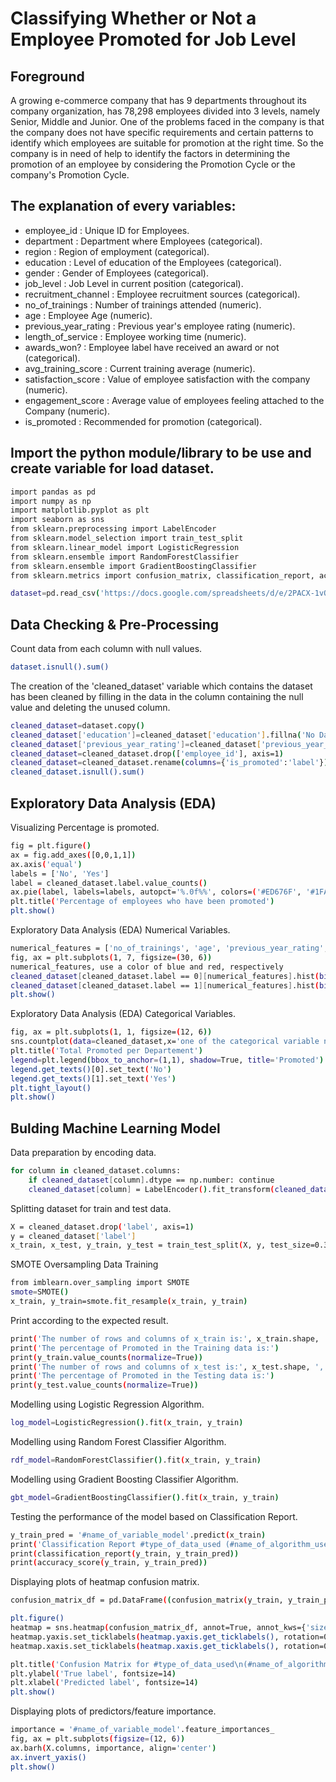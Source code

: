 # Classifying Whether or Not a Employee Promoted for Job Level

## Foreground

A growing e-commerce company that has 9 departments throughout its company organization, has 78,298 employees divided into 3 levels, namely Senior, Middle and Junior. One of the problems faced in the company is that the company does not have specific requirements and certain patterns to identify which employees are suitable for promotion at the right time. So the company is in need of help to identify the factors in determining the promotion of an employee by considering the Promotion Cycle or the company's Promotion Cycle.

## The explanation of every variables:

- employee_id : Unique ID for Employees.
- department : Department where Employees (categorical).
- region : Region of employment (categorical).
- education : Level of education of the Employees (categorical).
- gender : Gender of Employees (categorical).
- job_level : Job Level in current position (categorical).
- recruitment_channel : Employee recruitment sources (categorical).
- no_of_trainings : Number of trainings attended (numeric).
- age : Employee Age (numeric).
- previous_year_rating : Previous year's employee rating (numeric).
- length_of_service : Employee working time (numeric).
- awards_won? : Employee label have received an award or not (categorical).
- avg_training_score : Current training average (numeric).
- satisfaction_score : Value of employee satisfaction with the company (numeric).
- engagement_score : Average value of employees feeling attached to the Company (numeric).
- is_promoted : Recommended for promotion (categorical).

## Import the python module/library to be use and create variable for load dataset.

```sh
import pandas as pd
import numpy as np
import matplotlib.pyplot as plt
import seaborn as sns
from sklearn.preprocessing import LabelEncoder
from sklearn.model_selection import train_test_split
from sklearn.linear_model import LogisticRegression
from sklearn.ensemble import RandomForestClassifier
from sklearn.ensemble import GradientBoostingClassifier
from sklearn.metrics import confusion_matrix, classification_report, accuracy_score

dataset=pd.read_csv('https://docs.google.com/spreadsheets/d/e/2PACX-1vQlM2tat2DbRFUyldK-ZBFE2BIUdEaQpnXShc6uRvzlOes2Sevze-KEPpFd3-I4aB-lp6G5eVrHzUXK/pub?gid=466965807&single=true&output=csv')
```


## Data Checking & Pre-Processing

Count data from each column with null values.
```sh
dataset.isnull().sum()
```

The creation of the 'cleaned_dataset' variable which contains the dataset has been cleaned by filling in the data in the column containing the null value and deleting the unused column.
```sh
cleaned_dataset=dataset.copy()
cleaned_dataset['education']=cleaned_dataset['education'].fillna('No Data')
cleaned_dataset['previous_year_rating']=cleaned_dataset['previous_year_rating'].fillna(cleaned_dataset['previous_year_rating'].median())
cleaned_dataset=cleaned_dataset.drop(['employee_id'], axis=1)
cleaned_dataset=cleaned_dataset.rename(columns={'is_promoted':'label'})
cleaned_dataset.isnull().sum()
```

## Exploratory Data Analysis (EDA)
Visualizing Percentage is promoted.
```sh
fig = plt.figure()
ax = fig.add_axes([0,0,1,1])
ax.axis('equal')
labels = ['No', 'Yes']
label = cleaned_dataset.label.value_counts()
ax.pie(label, labels=labels, autopct='%.0f%%', colors=('#ED676F', '#1FAFD2'))
plt.title('Percentage of employees who have been promoted')
plt.show()
```

Exploratory Data Analysis (EDA) Numerical Variables.
```sh
numerical_features = ['no_of_trainings', 'age', 'previous_year_rating', 'length_of_service', 'avg_training_score', 'satisfaction_score', 'engagement_score']
fig, ax = plt.subplots(1, 7, figsize=(30, 6))
numerical_features, use a color of blue and red, respectively
cleaned_dataset[cleaned_dataset.label == 0][numerical_features].hist(bins=20, color='#ED676F', alpha=0.5, ax=ax)
cleaned_dataset[cleaned_dataset.label == 1][numerical_features].hist(bins=20, color='#1FAFD2', alpha=0.5, ax=ax)
plt.show()
```

Exploratory Data Analysis (EDA) Categorical Variables.
```sh
fig, ax = plt.subplots(1, 1, figsize=(12, 6))
sns.countplot(data=cleaned_dataset,x='one of the categorical variable names',hue='label',palette=('#ED676F', '#1FAFD2'))
plt.title('Total Promoted per Departement')
legend=plt.legend(bbox_to_anchor=(1,1), shadow=True, title='Promoted')
legend.get_texts()[0].set_text('No')
legend.get_texts()[1].set_text('Yes')
plt.tight_layout()
plt.show()
```

## Bulding Machine Learning Model
Data preparation by encoding data.
```sh
for column in cleaned_dataset.columns:
    if cleaned_dataset[column].dtype == np.number: continue
    cleaned_dataset[column] = LabelEncoder().fit_transform(cleaned_dataset[column])
```
Splitting dataset for train and test data.
```sh
X = cleaned_dataset.drop('label', axis=1)
y = cleaned_dataset['label']
x_train, x_test, y_train, y_test = train_test_split(X, y, test_size=0.3, random_state=42)
```

SMOTE Oversampling Data Training
```sh
from imblearn.over_sampling import SMOTE
smote=SMOTE()
x_train, y_train=smote.fit_resample(x_train, y_train)
```
Print according to the expected result.
```sh
print('The number of rows and columns of x_train is:', x_train.shape, ', while the Number of rows and columns of y_train is:', y_train.shape)
print('The percentage of Promoted in the Training data is:')
print(y_train.value_counts(normalize=True))
print('The number of rows and columns of x_test is:', x_test.shape, ', while the Number of rows and columns of y_test is:', y_test.shape)
print('The percentage of Promoted in the Testing data is:')
print(y_test.value_counts(normalize=True))
```

Modelling using Logistic Regression Algorithm.
```sh
log_model=LogisticRegression().fit(x_train, y_train)
```

Modelling using Random Forest Classifier Algorithm.
```sh
rdf_model=RandomForestClassifier().fit(x_train, y_train)
```

Modelling using Gradient Boosting Classifier Algorithm.
```sh
gbt_model=GradientBoostingClassifier().fit(x_train, y_train)
```

Testing the performance of the model based on Classification Report.

```sh
y_train_pred = '#name_of_variable_model'.predict(x_train)
print('Classification Report #type_of_data_used (#name_of_algorithm_used):')
print(classification_report(y_train, y_train_pred))
print(accuracy_score(y_train, y_train_pred))
```

Displaying plots of heatmap confusion matrix.

```sh
confusion_matrix_df = pd.DataFrame((confusion_matrix(y_train, y_train_pred)), ('No promoted', 'Promoted'), ('No promoted', 'Promoted'))

plt.figure()
heatmap = sns.heatmap(confusion_matrix_df, annot=True, annot_kws={'size': 14}, fmt='d', cmap='YlGnBu')
heatmap.yaxis.set_ticklabels(heatmap.yaxis.get_ticklabels(), rotation=0, ha='right', fontsize=14)
heatmap.xaxis.set_ticklabels(heatmap.xaxis.get_ticklabels(), rotation=0, ha='right', fontsize=14)

plt.title('Confusion Matrix for #type_of_data_used\n(#name_of_algorithm_used)', fontsize=18, color='darkblue')
plt.ylabel('True label', fontsize=14)
plt.xlabel('Predicted label', fontsize=14)
plt.show()
```

Displaying plots of predictors/feature importance.
```sh
importance = '#name_of_variable_model'.feature_importances_
fig, ax = plt.subplots(figsize=(12, 6))
ax.barh(X.columns, importance, align='center')
ax.invert_yaxis()  
plt.show()
```


